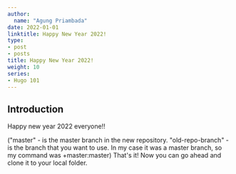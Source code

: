 ```yaml
---
author:
  name: "Agung Priambada"
date: 2022-01-01
linktitle: Happy New Year 2022!
type:
- post
- posts
title: Happy New Year 2022!
weight: 10
series:
- Hugo 101
---
```



## Introduction

Happy new year 2022 everyone!! 

("master" - is the master branch in the new repository. "old-repo-branch" - is the branch that you want to use. In my case it was a master branch, so my command was +master:master)
That's it! Now you can go ahead and clone it to your local folder.